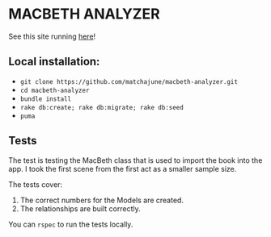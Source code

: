 # MACBETH ANALYZER

See this site running [here](https://macbeth-analyzor.herokuapp.com/)!

## Local installation:

  * `git clone https://github.com/matchajune/macbeth-analyzer.git`
  * `cd macbeth-analyzer`
  * `bundle install`
  * `rake db:create; rake db:migrate; rake db:seed`
  * `puma`

## Tests

The test is testing the MacBeth class that is used to import the book into the app. I took the first scene from the first act as a smaller sample size.

The tests cover:

  1. The correct numbers for the Models are created.
  2. The relationships are built correctly.

You can `rspec` to run the tests locally.
